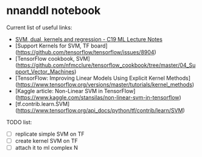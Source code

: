 # nnanddl notebook

Current list of useful links:
- [SVM, dual, kernels and regression - C19 ML Lecture Notes](http://www.robots.ox.ac.uk/~az/lectures/ml/lect3.pdf)
- [Support Kernels for SVM, TF board] (https://github.com/tensorflow/tensorflow/issues/8904)
- [TensorFlow cookbook, SVM] (https://github.com/nfmcclure/tensorflow_cookbook/tree/master/04_Support_Vector_Machines)
- [TensorFlow: Improving Linear Models Using Explicit Kernel Methods] (https://www.tensorflow.org/versions/master/tutorials/kernel_methods)
- [Kaggle article: Non-Linear SVM in TensorFlow] (https://www.kaggle.com/stansilas/non-linear-svm-in-tensorflow)
- [tf.contrib.learn.SVM] (https://www.tensorflow.org/api_docs/python/tf/contrib/learn/SVM)

TODO list:
- [ ] replicate simple SVM on TF
- [ ] create kernel SVM on TF
- [ ] attach it to ml complex N
